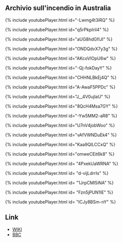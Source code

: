 ## Archivio sull'incendio in Australia
{% include youtubePlayer.html id="-Lwmg4t3iRQ" %}

{% include youtubePlayer.html id="q5rPkpIriI4" %}


{% include youtubePlayer.html id="aUG8hdGflJI" %}


{% include youtubePlayer.html id="ONDQdvX7y3g" %}


{% include youtubePlayer.html id="AKcoVlOpU6w" %}


{% include youtubePlayer.html id="-Qj-fokDayY" %}


{% include youtubePlayer.html id="CHHNLBkEj4Q" %}


{% include youtubePlayer.html id="A-AwaF5PPDc" %}


{% include youtubePlayer.html id="J__4V0ujlaU" %}


{% include youtubePlayer.html id="8QcH4Msa7GY" %}



{% include youtubePlayer.html id="-Yw5MM2-aR8" %}


{% include youtubePlayer.html id="U7nV4jobWoo" %}


{% include youtubePlayer.html id="vAfVWNDuEk4" %}


{% include youtubePlayer.html id="Kaa9QlLCCxQ" %}


{% include youtubePlayer.html id="omweCEit6k8" %}


{% include youtubePlayer.html id= "4PxekUaWRNA" %}


{% include youtubePlayer.html id= "d-vijLdrrIs" %}


{% include youtubePlayer.html id= "1JrpCMl5iNA" %}


{% include youtubePlayer.html id= "Fzn5jPUN1IE" %}



{% include youtubePlayer.html id= "ICJy8BSm-nY" %}

## Link
* [WIKI](https://it.wikipedia.org/wiki/Incendi_in_Australia_del_2019-2020)
* [BBC](https://www.bbc.com/news/world-australia-50951043)
